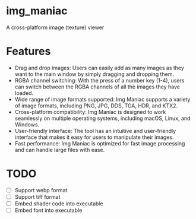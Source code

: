 # img_maniac
A cross-platform image (texture) viewer

# Features
- Drag and drop images: Users can easily add as many images as they want to the main window by simply dragging and dropping them.
- RGBA channel switching: With the press of a number key (1-4), users can switch between the RGBA channels of all the images they have loaded.
- Wide range of image formats supported: Img Maniac supports a variety of image formats, including PNG, JPG, DDS, TGA, HDR, and KTX2.
- Cross-platform compatibility: Img Maniac is designed to work seamlessly on multiple operating systems, including macOS, Linux, and Windows.
- User-friendly interface: The tool has an intuitive and user-friendly interface that makes it easy for users to manipulate their images.
- Fast performance: Img Maniac is optimized for fast image processing and can handle large files with ease.

# TODO
- [ ] Support webp format
- [ ] Support tiff format
- [ ] Embed shader code into executable
- [ ] Embed font into executable
